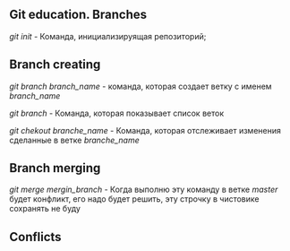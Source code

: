 ## Git education. Branches

*git init* - Команда, инициализируящая репозиторий;

## Branch creating

*git branch branch_name* - команда, которая создает ветку c именем *branch_name*

*git branch* - Команда, которая показывает список веток

*git chekout branche_name* - Команда, которая отслеживает изменения сделанные в ветке *branche_name*

## Branch merging

*git merge mergin_branch* - Когда выполню эту команду в ветке *master* будет конфликт, его надо будет решить, эту строчку в чистовике сохранять не буду 

## Conflicts